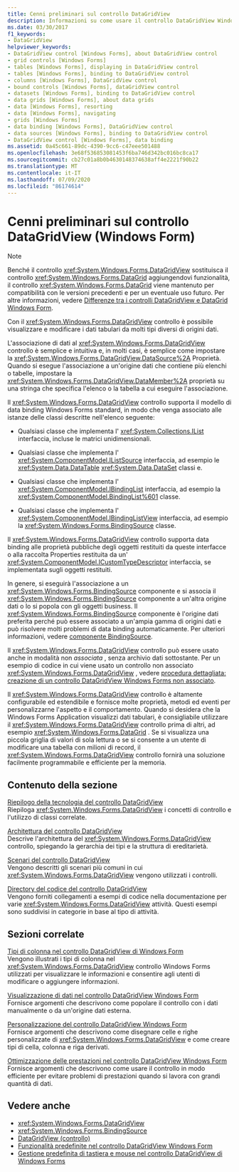 ```yaml
---
title: Cenni preliminari sul controllo DataGridView
description: Informazioni su come usare il controllo DataGridView Windows Forms per visualizzare e modificare i dati tabulari da molti tipi diversi di origini dati.
ms.date: 03/30/2017
f1_keywords:
- DataGridView
helpviewer_keywords:
- DataGridView control [Windows Forms], about DataGridView control
- grid controls [Windows Forms]
- tables [Windows Forms], displaying in DataGridView control
- tables [Windows Forms], binding to DataGridView control
- columns [Windows Forms], DataGridView control
- bound controls [Windows Forms], dataGridView control
- datasets [Windows Forms], binding to DataGridView control
- data grids [Windows Forms], about data grids
- data [Windows Forms], resorting
- data [Windows Forms], navigating
- grids [Windows Forms]
- data binding [Windows Forms], DataGridView control
- data sources [Windows Forms], binding to DataGridView control
- DataGridView control [Windows Forms], data binding
ms.assetid: 0a45c661-89dc-4390-9cc6-c47eee501488
ms.openlocfilehash: 3e68f536853081453f6ba746d342bc016bc8ca17
ms.sourcegitcommit: cb27c01a8b0b4630148374638aff4e2221f90b22
ms.translationtype: MT
ms.contentlocale: it-IT
ms.lasthandoff: 07/09/2020
ms.locfileid: "86174614"
---
```

# <a name="datagridview-control-overview-windows-forms"></a>Cenni preliminari sul controllo DataGridView (Windows Form)
> [!NOTE]
> Benché il controllo <xref:System.Windows.Forms.DataGridView> sostituisca il controllo <xref:System.Windows.Forms.DataGrid> aggiungendovi funzionalità, il controllo <xref:System.Windows.Forms.DataGrid> viene mantenuto per compatibilità con le versioni precedenti e per un eventuale uso futuro. Per altre informazioni, vedere [Differenze tra i controlli DataGridView e DataGrid Windows Form](differences-between-the-windows-forms-datagridview-and-datagrid-controls.md).  
  
 Con il <xref:System.Windows.Forms.DataGridView> controllo è possibile visualizzare e modificare i dati tabulari da molti tipi diversi di origini dati.  
  
 L'associazione di dati al <xref:System.Windows.Forms.DataGridView> controllo è semplice e intuitiva e, in molti casi, è semplice come impostare la <xref:System.Windows.Forms.DataGridView.DataSource%2A> Proprietà. Quando si esegue l'associazione a un'origine dati che contiene più elenchi o tabelle, impostare la <xref:System.Windows.Forms.DataGridView.DataMember%2A> proprietà su una stringa che specifica l'elenco o la tabella a cui eseguire l'associazione.  
  
 Il <xref:System.Windows.Forms.DataGridView> controllo supporta il modello di data binding Windows Forms standard, in modo che venga associato alle istanze delle classi descritte nell'elenco seguente:  
  
- Qualsiasi classe che implementa l' <xref:System.Collections.IList> interfaccia, incluse le matrici unidimensionali.  
  
- Qualsiasi classe che implementa l' <xref:System.ComponentModel.IListSource> interfaccia, ad esempio le <xref:System.Data.DataTable> <xref:System.Data.DataSet> classi e.  
  
- Qualsiasi classe che implementa l' <xref:System.ComponentModel.IBindingList> interfaccia, ad esempio la <xref:System.ComponentModel.BindingList%601> classe.  
  
- Qualsiasi classe che implementa l' <xref:System.ComponentModel.IBindingListView> interfaccia, ad esempio la <xref:System.Windows.Forms.BindingSource> classe.  
  
 Il <xref:System.Windows.Forms.DataGridView> controllo supporta data binding alle proprietà pubbliche degli oggetti restituiti da queste interfacce o alla raccolta Properties restituita da un' <xref:System.ComponentModel.ICustomTypeDescriptor> interfaccia, se implementata sugli oggetti restituiti.  
  
 In genere, si eseguirà l'associazione a un <xref:System.Windows.Forms.BindingSource> componente e si associa il <xref:System.Windows.Forms.BindingSource> componente a un'altra origine dati o lo si popola con gli oggetti business. Il <xref:System.Windows.Forms.BindingSource> componente è l'origine dati preferita perché può essere associato a un'ampia gamma di origini dati e può risolvere molti problemi di data binding automaticamente. Per ulteriori informazioni, vedere [componente BindingSource](bindingsource-component.md).  
  
 Il <xref:System.Windows.Forms.DataGridView> controllo può essere usato anche in modalità non *associata* , senza archivio dati sottostante. Per un esempio di codice in cui viene usato un controllo non associato <xref:System.Windows.Forms.DataGridView> , vedere [procedura dettagliata: creazione di un controllo DataGridView Windows Forms non associato](walkthrough-creating-an-unbound-windows-forms-datagridview-control.md).  
  
 Il <xref:System.Windows.Forms.DataGridView> controllo è altamente configurabile ed estendibile e fornisce molte proprietà, metodi ed eventi per personalizzarne l'aspetto e il comportamento. Quando si desidera che la Windows Forms Application visualizzi dati tabulari, è consigliabile utilizzare il <xref:System.Windows.Forms.DataGridView> controllo prima di altri, ad esempio <xref:System.Windows.Forms.DataGrid> . Se si visualizza una piccola griglia di valori di sola lettura o se si consente a un utente di modificare una tabella con milioni di record, il <xref:System.Windows.Forms.DataGridView> controllo fornirà una soluzione facilmente programmabile e efficiente per la memoria.  
  
## <a name="in-this-section"></a>Contenuto della sezione  
 [Riepilogo della tecnologia del controllo DataGridView](datagridview-control-technology-summary-windows-forms.md)  
 Riepiloga <xref:System.Windows.Forms.DataGridView> i concetti di controllo e l'utilizzo di classi correlate.  
  
 [Architettura del controllo DataGridView](datagridview-control-architecture-windows-forms.md)  
 Descrive l'architettura del <xref:System.Windows.Forms.DataGridView> controllo, spiegando la gerarchia dei tipi e la struttura di ereditarietà.  
  
 [Scenari del controllo DataGridView](datagridview-control-scenarios-windows-forms.md)  
 Vengono descritti gli scenari più comuni in cui <xref:System.Windows.Forms.DataGridView> vengono utilizzati i controlli.  
  
 [Directory del codice del controllo DataGridView](datagridview-control-code-directory-windows-forms.md)  
 Vengono forniti collegamenti a esempi di codice nella documentazione per varie <xref:System.Windows.Forms.DataGridView> attività. Questi esempi sono suddivisi in categorie in base al tipo di attività.  
  
## <a name="related-sections"></a>Sezioni correlate  
 [Tipi di colonna nel controllo DataGridView di Windows Form](column-types-in-the-windows-forms-datagridview-control.md)  
 Vengono illustrati i tipi di colonna nel <xref:System.Windows.Forms.DataGridView> controllo Windows Forms utilizzati per visualizzare le informazioni e consentire agli utenti di modificare o aggiungere informazioni.  
  
 [Visualizzazione di dati nel controllo DataGridView Windows Form](displaying-data-in-the-windows-forms-datagridview-control.md)  
 Fornisce argomenti che descrivono come popolare il controllo con i dati manualmente o da un'origine dati esterna.  
  
 [Personalizzazione del controllo DataGridView Windows Form](customizing-the-windows-forms-datagridview-control.md)  
 Fornisce argomenti che descrivono come disegnare celle e righe personalizzate di <xref:System.Windows.Forms.DataGridView> e come creare tipi di cella, colonna e riga derivati.  
  
 [Ottimizzazione delle prestazioni nel controllo DataGridView Windows Form](performance-tuning-in-the-windows-forms-datagridview-control.md)  
 Fornisce argomenti che descrivono come usare il controllo in modo efficiente per evitare problemi di prestazioni quando si lavora con grandi quantità di dati.  
  
## <a name="see-also"></a>Vedere anche

- <xref:System.Windows.Forms.DataGridView>
- <xref:System.Windows.Forms.BindingSource>
- [DataGridView (controllo)](datagridview-control-windows-forms.md)
- [Funzionalità predefinite nel controllo DataGridView Windows Form](default-functionality-in-the-windows-forms-datagridview-control.md)
- [Gestione predefinita di tastiera e mouse nel controllo DataGridView di Windows Forms](default-keyboard-and-mouse-handling-in-the-windows-forms-datagridview-control.md)
